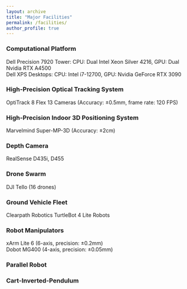 ```yaml
---
layout: archive
title: "Major Facilities"
permalink: /facilities/
author_profile: true
---
```


### Computational Platform
Dell Precision 7920 Tower: CPU: Dual Intel Xeon Silver 4216, GPU: Dual Nvidia RTX A4500    
Dell XPS Desktops: CPU: Intel i7-12700, GPU: Nvidia GeForce RTX 3090

### High-Precision Optical Tracking System
OptiTrack 8 Flex 13 Cameras (Accuracy: ±0.5mm, frame rate: 120 FPS)

### High-Precision Indoor 3D Positioning System
Marvelmind Super-MP-3D (Accuracy: ±2cm)

### Depth Camera
RealSense D435i, D455

### Drone Swarm
DJI Tello (16 drones)

### Ground Vehicle Fleet
Clearpath Robotics TurtleBot 4 Lite Robots

### Robot Manipulators
xArm Lite 6 (6-axis, precision: ±0.2mm)    
Dobot MG400 (4-axis, precision: ±0.05mm)

### Parallel Robot

### Cart-Inverted-Pendulum
